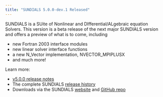 ```yaml
---
title: "SUNDIALS 5.0.0-dev.1 Released"
---
```


SUNDIALS is a SUite of Nonlinear and DIfferential/ALgebraic equation Solvers. This version is a beta release of the next major SUNDIALS version and offers a preview of what is to come, including
- new Fortran 2003 interface modules
- new linear solver interface functions
- a new N_Vector implementation, NVECTOR_MPIPLUSX
- and much more!

Learn more:
- [v5.0.0 release notes](https://github.com/LLNL/sundials/releases/tag/v5.0.0-dev.1)
- The complete SUNDIALS [release history](https://computing.llnl.gov/projects/sundials/release-history)
- Downloads via the SUNDIALS [website](https://computing.llnl.gov/projects/sundials) and [GitHub repo](https://github.com/LLNL/sundials)

